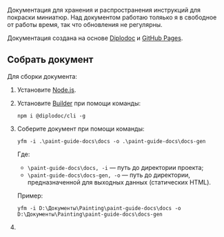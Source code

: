 Документация для хранения и распространения инструкций для покраски миниатюр. Над документом работаю толяько я в свободное от работы время, так что обновления не регулярны.

Документация создана на основе [Diplodoc](https://diplodoc.com/ru) и [GitHub Pages](https://pages.github.com/).

## Собрать документ

Для сборки документа:

1. Установите [Node.js](https://nodejs.org/en/download/prebuilt-installer).
2. Установите [Builder](https://diplodoc.com/docs/ru/tools/docs/) при помощи команды:

    ```
    npm i @diplodoc/cli -g
    ```

3. Соберите документ при помощи команды:
    ```
    yfm -i .\paint-guide-docs\docs -o .\paint-guide-docs\docs-gen
    ```

    Где:
    * `\paint-guide-docs\docs, -i` — путь до директории проекта;
    * `\paint-guide-docs\docs-gen, -o` — путь до директории, предназначенной для выходных данных (статических HTML).

    Пример:

    ```
    yfm -i D:\Документы\Painting\paint-guide-docs\docs -o D:\Документы\Painting\paint-guide-docs\docs-gen
    ```

4. 